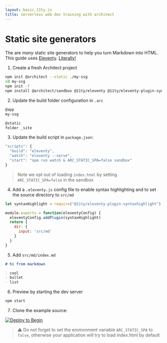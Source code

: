 ```yaml
---
layout: basic.11ty.js
title: serverless web dev training with architect
---
```


# Static site generators

The are _many_ static site generators to help you turn Markdown into HTML. This guide uses [Eleventy](https://www.11ty.dev/). [Literally!](https://github.com/smallwins/training.begin.com)

1. Create a fresh Architect project

```bash
npm init @architect --static ./my-ssg
cd my-ssg
npm init -f
npm install @architect/sandbox @11ty/eleventy @11ty/eleventy-plugin-syntaxhighlight
```

2. Update the build folder configuration in `.arc`

```bash
@app
my-ssg

@static
folder _site
```

3. Update the build script in `package.json`:

```javascript
"scripts": {
  "build": "eleventy",
  "watch": "eleventy --serve",
  "start": "npm run watch & ARC_STATIC_SPA=false sandbox"
}
```
> Note we opt out of loading `index.html` by setting `ARC_STATIC_SPA=false` in the sandbox

4. Add a `.eleventy.js` config file to enable syntax highlighting and to set the source directory to `src/md`

```javascript
let syntaxHighlight = require("@11ty/eleventy-plugin-syntaxhighlight");

module.exports = function(eleventyConfig) {
  eleventyConfig.addPlugin(syntaxHighlight)
  return {
    dir: {
      input: 'src/md'
    }
  }
}
```

5. Add `src/md/index.md`

```md
# hi from markdown

- cool 
- bullet
- list
```

6. Preview by starting the dev server

```bash
npm start
```

7. Clone the example source: 

[![Deploy to Begin](https://static.begin.com/deploy-to-begin.svg)](https://begin.com/apps/create?template=https://github.com/begin-examples/learn-node-ssg)

> ⚠️ Do not forget to set the environment variable `ARC_STATIC_SPA` to `false`, otherwise your application will try to load index.html by default
